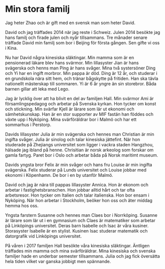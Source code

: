 # Min stora familj

Jag heter Zhao och är gift med en svensk man som heter David.

David och jag träffades 2014 när jag reste i Schweiz. Julen 2014 besökte jag hans familj och firade julen och nyår tillsammans. Tre månader senare träffade David min familj som bor i Beijing för första gången. Sen gifte vi oss i Kina.

Nu har David några kinesiska släktingar. Min mamma som är en pensionerad läkare blev hans svärmor. Min lillasyster Jian är hans svägerska och henns man Ping är hans svåger. Mina två systersöner Ding och Yi har en ingift morbror. Min pappa är död. Ding är 12 år, och studerar i en grundskola nära sitt hem, och tränar bågskytte på fritiden. Han ska tävla nationellt mästerskap till sommaren. Yi är 6 år yngre än sin storebror. Båda barnen gillar att leka med Lego.   

Jag är lycklig över att ha blivit en del av familjen Hall. Min svärmor Ami är församlingspedagog och arbetar på Svenska kyrkan. Hon tycker om konst och stickning. Min svärfar Kjell är lärare som lär ut ekonomi och sämhetskunskap. Han är en stor supporter av MIF fastän han föddes och växte upp i Nyköping. Mina svärföräldrar bor i Malmö och har ett sommarhus i Perstorp.

Davids lillasyster Julia är min svägerska och hennes man Christian är min ingifta svåger. Julia är sinolog och talar kinesiska jättefint. När hon studerade på Zhejiangs universitet som ligger i vackra staden Hangzhou, hälsade jag ibland på henne. Chrisitian är norsk arkeolog som forskar om gamla fartyg. Paret bor i Oslo och arbetar båda på Norsk maritimt museum.

Davids yngsta bror Felix är min svåger och hans fru Louise är min ingifta svägerska. Felix studerar på Lunds universitet och Louise jobbar med ekonomi i Köpenhamn. De bor i en by utanför Malmö.

David och jag är nära till pappas lillasyster Annica. Hon är ekonom och arbetar i fastighetsbranschen. Hon jobbar alltid hårt och tar ofta arbetsresor. Hon tycker om Italien och talar italienska. Hon bor ensam i Nyköping. När hon arbetar i Stockholm, beöker hon oss och äter middag hemma hos oss. 

Yngsta farstern Susanne och hennes man Claes bor i Norrköping. Susanne är lärare som lär ut i en gymnasium och Claes är matematiker som arbetar på Linköpings universitet. Deras barn Isabelle och Isac är våra kusiner. Storasyster Isabelle är en stylist. Kusinen Isac studerar matematik och datorgrafik vid Linköpings universitet.

På våren i 2017 familjen Hall besökte våra kinesiska släktingar. Äntligen träffades min mamma och mina svärföräldrar. Mina kinesiska och svenska familjer hade en underbar semester tillsammans. Julia och jag fick översätta hela tiden vilket var ganska jobbigt men spännande. 

